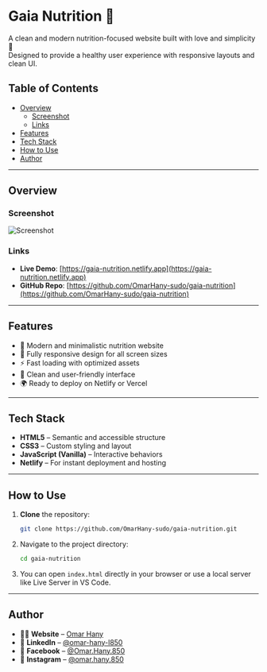   # Gaia Nutrition 🍃

A clean and modern nutrition-focused website built with love and simplicity 💚  
Designed to provide a healthy user experience with responsive layouts and clean UI.

## Table of Contents

- [Overview](#overview)
  - [Screenshot](#screenshot)
  - [Links](#links)
- [Features](#features)
- [Tech Stack](#tech-stack)
- [How to Use](#how-to-use)
- [Author](#author)

---

## Overview

### Screenshot

![Screenshot](./public/assets/gaia-nutrition-preview.webp)

### Links

- **Live Demo**: [https://gaia-nutrition.netlify.app](https://gaia-nutrition.netlify.app)
- **GitHub Repo**: [https://github.com/OmarHany-sudo/gaia-nutrition](https://github.com/OmarHany-sudo/gaia-nutrition)

---

## Features

- 🌿 Modern and minimalistic nutrition website
- 📱 Fully responsive design for all screen sizes
- ⚡ Fast loading with optimized assets
- 🧘 Clean and user-friendly interface
- 🌍 Ready to deploy on Netlify or Vercel

---

## Tech Stack

- **HTML5** – Semantic and accessible structure  
- **CSS3** – Custom styling and layout  
- **JavaScript (Vanilla)** – Interactive behaviors  
- **Netlify** – For instant deployment and hosting  

---

## How to Use

1. **Clone** the repository:

   ```bash
   git clone https://github.com/OmarHany-sudo/gaia-nutrition.git
   ```

2. Navigate to the project directory:

   ```bash
   cd gaia-nutrition
   ```

3. You can open `index.html` directly in your browser or use a local server like Live Server in VS Code.

---

## Author

- 👨‍💻 **Website** – [Omar Hany](https://omarhany.netlify.app)
- 💼 **LinkedIn** – [@omar-hany-l850](https://www.linkedin.com/in/omar-hany-l850)
- 📘 **Facebook** – [@Omar.Hany.850](https://www.facebook.com/Omar.Hany.850)
- 📸 **Instagram** – [@omar.hany.850](https://www.instagram.com/omar.hany.850)